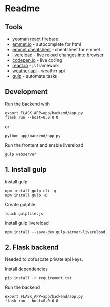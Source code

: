 # Readme

## Tools
* [yeoman react firebase](https://github.com/prescottprue/generator-react-firebase)
* [emmet.io](https://emmet.io/) - autocomplete for html 
* [emmet cheatsheet](https://docs.emmet.io/cheat-sheet/) - cheatsheet for emmet
* [livereload](https://chrome.google.com/webstore/detail/livereload/jnihajbhpnppcggbcgedagnkighmdlei/related?hl=en) - live reload changes into browser
* [codepen.io](http://codepen.io/gaearon/pen/ZpvBNJ?editors=0010) - live coding
* [react.io](https://facebook.github.io/react/docs/hello-world.html) - js framework
* [weather api](https://openweathermap.org/current) - weather api
* [gulp](http://gulpjs.com/) - automate tasks


## Development
Run the backend with

	export FLASK_APP=app/backend/app.py
	flask run --host=0.0.0.0

or 
	
	python app/backend/app.py

Run the frontent and enable livereload

	gulp webserver


## 1. Install gulp
Install gulp

	npm install gulp-cli -g
	npm install gulp -D

Create gulpfile

	touch gulpfile.js

Install gulp livereload 

	npm install --save-dev gulp-server-livereload


## 2. Flask backend
Needed to obfuscate private api keys.

Install dependencies

	pip install -r requirement.txt

Run the backend

	export FLASK_APP=app/backend/app.py
	flask run --host=0.0.0.0